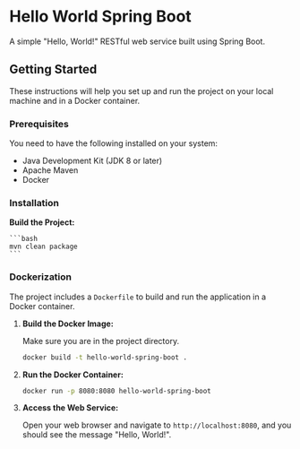 # Hello World Spring Boot

A simple "Hello, World!" RESTful web service built using Spring Boot.

## Getting Started

These instructions will help you set up and run the project on your local machine and in a Docker container.

### Prerequisites

You need to have the following installed on your system:

- Java Development Kit (JDK 8 or later)
- Apache Maven
- Docker

### Installation

**Build the Project:**

    ```bash
    mvn clean package
    ```

### Dockerization

The project includes a `Dockerfile` to build and run the application in a Docker container.

1. **Build the Docker Image:**

   Make sure you are in the project directory.

   ```bash
   docker build -t hello-world-spring-boot .
   ```

2. **Run the Docker Container:**

   ```bash
   docker run -p 8080:8080 hello-world-spring-boot
   ```

3. **Access the Web Service:**

   Open your web browser and navigate to `http://localhost:8080`, and you should see the message "Hello, World!".
